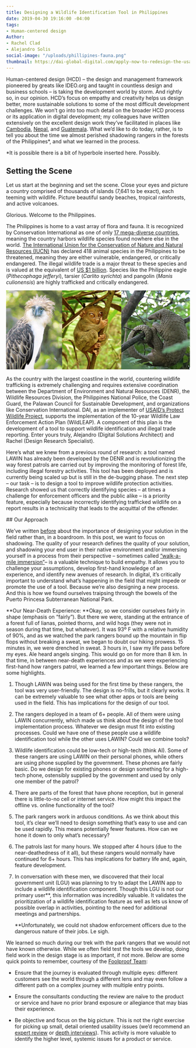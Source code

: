 ```yaml
---
title: Designing a Wildlife Identification Tool in Philippines
date: 2019-04-30 19:16:00 -04:00
tags:
- Human-centered design
Author:
- Rachel Clad
- Alejandro Solis
social-image: "/uploads/phillipines-fauna.png"
thumbnail: https://dai-global-digital.com/apply-now-to-redesign-the-usaid-center-for-digital-developments-maccess-online-platform.html
---
```


Human-centered design (HCD) – the design and management framework pioneered by greats like IDEO.org and taught in countless design and business schools – is taking the development world by storm. And rightly so, in our opinion. HCD’s focus on empathy and creativity helps us design better, more sustainable solutions to some of the most difficult development challenges. We won’t go into too much detail on the broader HCD process or its application in digital development; my colleagues have written extensively on the excellent design work they’ve facilitated in places like [Cambodia](https://dai-global-digital.com/5-tips-for-doing-international-design-research.html), [Nepal](https://dai-global-digital.com/hcd-in-the-field-trading-counterfeit-rupees-for-real-insights.html), and [Guatemala](https://dai-global-digital.com/governance-app-guatemala.html). What we’d like to do today, rather, is to tell you about the time we almost perished shadowing rangers in the forests of the Philippines\*, and what we learned in the process.

\*It is possible there is a bit of hyperbole inserted here. Possibly.

## Setting the Scene

Let us start at the beginning and set the scene. Close your eyes and picture a country comprised of thousands of islands (7,641 to be exact), each teeming with wildlife. Picture beautiful sandy beaches, tropical rainforests, and active volcanoes.

Glorious. Welcome to the Philippines.

The Philippines is home to a vast array of flora and fauna. It is recognized by Conservation International as one of only [17 mega-diverse countries](http://www.biodiversitya-z.org/content/megadiverse-countries.pdf), meaning the country harbors wildlife species found nowhere else in the world. [The International Union for the Conservation of Nature and Natural Resources (IUCN)](https://www.iucn.org/) has declared 418 animal species in the Philippines to be threatened, meaning they are either vulnerable, endangered, or critically endangered. The illegal wildlife trade is a major threat to these species and is valued at the equivalent of [US $1 billion](http://pubdocs.worldbank.org/en/997621542735912298/Illegal-Wildlife-trade-brochure-ADBDENR18NovforWEB.pdf). Species like the Philippine eagle (*Pithecophaga jefferyi*), tarsier (*Carlito syrichta*) and pangolin (*Manis culionensis*) are highly trafficked and critically endangered.

![Screen Shot 2019-04-30 at 5.18.49 PM.png](/uploads/Screen%20Shot%202019-04-30%20at%205.18.49%20PM.png)

As the country with the largest coastline in the world, countering wildlife trafficking is extremely challenging and requires extensive coordination between the Department of Environment and Natural Resources (DENR), the Wildlife Resources Division, the Philippines National Police, the Coast Guard, the Palawan Council for Sustainable Development, and organizations like Conservation International. DAI, as an implementer of [USAID’s Protect Wildlife Project](https://www.dai.com/our-work/projects/philippines-protect-wildlife-protect), supports the implementation of the 10-year Wildlife Law Enforcement Action Plan (WildLEAP). A component of this plan is the development of a tool to support wildlife identification and illegal trade reporting. Enter yours truly, Alejandro (Digital Solutions Architect) and Rachel (Design Research Specialist).

Here’s what we knew from a previous round of research: a tool named LAWIN has already been developed by the DENR and is revolutionizing the way forest patrols are carried out by improving the monitoring of forest life, including illegal forestry activities. This tool has been deployed and is currently being scaled up but is still in the de-bugging phase. The next step – our task – is to design a tool to improve wildlife protection activities. Research showed us that correctly identifying species – at times a challenge for enforcement officers and the public alike – is a priority feature, especially because incorrectly identifying trafficked wildlife on a report results in a technicality that leads to the acquittal of the offender.

\## Our Approach 

We’ve written [before](https://dai-global-digital.com/lean-design-for-development-a-practical-approach-to-human-centered-design.html) about the importance of designing your solution in the field rather than, in a boardroom. In this post, we want to focus on shadowing. The quality of your research defines the quality of your solution, and shadowing your end user in their native environment and/or immersing yourself in a process from their perspective – sometimes called [“walk-a-mile immersion”](https://www.foolproof.co.uk/journal/experience-design-walk-a-mile-immersion/)– is a valuable technique to build empathy. It allows you to challenge your assumptions, develop first-hand knowledge of an experience, and identify new avenues of research. In digital, it’s critically important to understand what’s happening in the field that might impede or promote the use of a tool. Because we’re also designing a new process. And this is how we found ourselves traipsing through the bowels of the Puerto Princesa Subterranean National Park.

\*\*Our Near-Death Experience: \*\*Okay, so we consider ourselves fairly in shape (emphasis on “fairly”). But there we were, standing at the entrance of a forest full of lianas, pointed thorns, and wild hogs (they were not in season during that time, but whatever). It was 93º F with a relative humidity of 90%, and as we watched the park rangers bound up the mountain in flip flops without breaking a sweat, we began to doubt our hiking prowess. 15 minutes in, we were drenched in sweat. 3 hours in, I saw my life pass before my eyes. Ale heard angels singing. This would go on for more than 8 km. In that time, in between near-death experiences and as we were experiencing first-hand how rangers patrol, we learned a few important things. Below are some highlights.

1. Though LAWIN was being used for the first time by these rangers, the tool was very user-friendly. The design is no-frills, but it clearly works. It can be extremely valuable to see what other apps or tools are being used in the field. This has implications for the design of our tool.

2. The rangers deployed in a team of 6\+ people. All of them were using LAWIN concurrently, which made us think about the design of the tool implementation process. Whatever we design must fit into existing processes. Could we have one of these people use a wildlife identification tool while the other uses LAWIN? Could we combine tools?

3. Wildlife identification could be low-tech or high-tech (think AI). Some of these rangers are using LAWIN on their personal phones, while others are using phone supplied by the government. These phones are fairly basic. Do we design for existing phones or design something for a high-tech phone, ostensibly supplied by the government and used by only one member of the patrol?

4. There are parts of the forest that have phone reception, but in general there is little-to-no cell or internet service. How might this impact the offline vs. online functionality of the tool?

5. The park rangers work in arduous conditions. As we think about this tool, it’s clear we’ll need to design something that’s easy to use and can be used rapidly. This means potentially fewer features. How can we hone it down to only what’s necessary?

6. The patrols last for many hours. We stopped after 4 hours (due to the near-deathedness of it all), but these rangers would normally have continued for 6\+ hours. This has implications for battery life and, again, feature development.

7. In conversation with these men, we discovered that their local government unit (LGU) was planning to try to adapt the LAWIN app to include a wildlife identification component. Though this LGU is not our primary user\*\*, this information was incredibly valuable. It validates the prioritization of a wildlife identification feature as well as lets us know of possible overlap in activities, pointing to the need for additional meetings and partnerships.

   \*\*Unfortunately, we could not shadow enforcement officers due to the dangerous nature of their jobs. Le sigh.

We learned so much during our trek with the park rangers that we would not have known otherwise. While we often field test the tools we develop, doing field work in the design stage is as important, if not more. Below are some quick points to remember, courtesy of the [Foolproof Team](https://www.foolproof.co.uk/journal/experience-design-walk-a-mile-immersion/):

* Ensure that the journey is evaluated through multiple eyes: different customers see the world through a different lens and may even follow a different path on a complex journey with multiple entry points.

* Ensure the consultants conducting the review are naïve to the product or service and have no prior brand exposure or allegiance that may bias their experience.

* Be objective and focus on the big picture. This is not the right exercise for picking up small, detail oriented usability issues (we’d recommend an [expert review](https://www.foolproof.co.uk/journal/expert-reviews-aligning-the-organisational-promise/ "Foolproof blog post on expert reviews ") or [depth interviews](https://www.foolproof.co.uk/journal/when-to-apply-qualitative-and-quantitative-research/ "Foolproof blog 'when to apply qualitative and quantitive research ")). This activity is more valuable to identify the higher level, systemic issues for a product or service.
